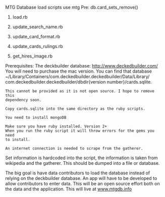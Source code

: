 MTG Database load scripts
use mtg
Pre: db.card_sets_remove()

1. load.rb

2. update_search_name.rb

3. update_card_format.rb

4. update_cards_rulings.rb

5. get_hires_image.rb


Prerequisites:
	The deckbuilder database: http://www.deckedbuilder.com/
	You will need to purchase the mac version. You can find that database
	~/Library/Containers/com.deckedbuilder.deckedbuilder/Data/Library/
	com.deckedbuilder.deckedbuilder/dbdir{version number}/cards.sqlite. 
	
	This cannot be provided as it is not open source. I hope to remove this
	dependency soon. 
	
	Copy cards.sqlite into the same directory as the ruby scripts. 

	You need to install mongoDB
	
	Make sure you have ruby installed. Version 2+
	When you run the ruby script it will throw errors for the gems you need
	to install.
	
	An internet connection is needed to scrape from the gatherer. 
	
Set information is hardcoded into the script, the information is taken 
from wikipedia and the gatherer. This should be dumped into a file or 
database. 
	
The big goal is have data contributors to load the database instead of
relying on the deckbuilder database. An app will have to be developed to allow
contributors to enter data. This will be an open source effort both 
on the data and the application. This will live at www.mtgdb.info


